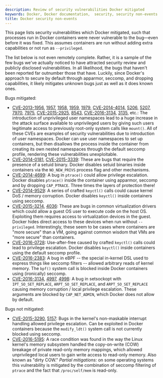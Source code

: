 ```yaml
---
description: Review of security vulnerabilities Docker mitigated
keywords: Docker, Docker documentation,  security, security non-events
title: Docker security non-events
---
```


This page lists security vulnerabilities which Docker mitigated, such that
processes run in Docker containers were never vulnerable to the bug—even before
it was fixed. This assumes containers are run without adding extra capabilities
or not run as `--privileged`.

The list below is not even remotely complete. Rather, it is a sample of the few
bugs we've actually noticed to have attracted security review and publicly
disclosed vulnerabilities. In all likelihood, the bugs that haven't been
reported far outnumber those that have. Luckily, since Docker's approach to
secure by default through apparmor, seccomp, and dropping capabilities, it
likely mitigates unknown bugs just as well as it does known ones.

Bugs mitigated:

* [CVE-2013-1956](https://cve.mitre.org/cgi-bin/cvename.cgi?name=CVE-2013-1956),
[1957](https://cve.mitre.org/cgi-bin/cvename.cgi?name=CVE-2013-1957),
[1958](https://cve.mitre.org/cgi-bin/cvename.cgi?name=CVE-2013-1958),
[1959](https://cve.mitre.org/cgi-bin/cvename.cgi?name=CVE-2013-1959),
[1979](https://cve.mitre.org/cgi-bin/cvename.cgi?name=CVE-2013-1979),
[CVE-2014-4014](https://cve.mitre.org/cgi-bin/cvename.cgi?name=CVE-2014-4014),
[5206](https://cve.mitre.org/cgi-bin/cvename.cgi?name=CVE-2014-5206),
[5207](https://cve.mitre.org/cgi-bin/cvename.cgi?name=CVE-2014-5207),
[7970](https://cve.mitre.org/cgi-bin/cvename.cgi?name=CVE-2014-7970),
[7975](https://cve.mitre.org/cgi-bin/cvename.cgi?name=CVE-2014-7975),
[CVE-2015-2925](https://cve.mitre.org/cgi-bin/cvename.cgi?name=CVE-2015-2925),
[8543](https://cve.mitre.org/cgi-bin/cvename.cgi?name=CVE-2015-8543),
[CVE-2016-3134](https://cve.mitre.org/cgi-bin/cvename.cgi?name=CVE-2016-3134),
[3135](https://cve.mitre.org/cgi-bin/cvename.cgi?name=CVE-2016-3135), etc.:
The introduction of unprivileged user namespaces lead to a huge increase in the
attack surface available to unprivileged users by giving such users legitimate
access to previously root-only system calls like `mount()`. All of these CVEs
are examples of security vulnerabilities due to introduction of user namespaces.
Docker can use user namespaces to set up containers, but then disallows the
process inside the container from creating its own nested namespaces through the
default seccomp profile, rendering these vulnerabilities unexploitable.
* [CVE-2014-0181](https://cve.mitre.org/cgi-bin/cvename.cgi?name=CVE-2014-0181),
[CVE-2015-3339](https://cve.mitre.org/cgi-bin/cvename.cgi?name=CVE-2015-3339):
These are bugs that require the presence of a setuid binary. Docker disables
setuid binaries inside containers via the `NO_NEW_PRIVS` process flag and
other mechanisms.
* [CVE-2014-4699](https://cve.mitre.org/cgi-bin/cvename.cgi?name=CVE-2014-4699):
A bug in `ptrace()` could allow privilege escalation. Docker disables `ptrace()`
inside the container using apparmor, seccomp and by dropping `CAP_PTRACE`.
Three times the layers of protection there!
* [CVE-2014-9529](https://cve.mitre.org/cgi-bin/cvename.cgi?name=CVE-2014-9529):
A series of crafted `keyctl()` calls could cause kernel DoS / memory corruption.
Docker disables `keyctl()` inside containers using seccomp.
* [CVE-2015-3214](https://cve.mitre.org/cgi-bin/cvename.cgi?name=CVE-2015-3214),
[4036](https://cve.mitre.org/cgi-bin/cvename.cgi?name=CVE-2015-4036): These are
bugs in common virtualization drivers which could allow a guest OS user to
execute code on the host OS. Exploiting them requires access to virtualization
devices in the guest. Docker hides direct access to these devices when run
without `--privileged`. Interestingly, these seem to be cases where containers
are "more secure" than a VM, going against common wisdom that VMs are
"more secure" than containers.
* [CVE-2016-0728](https://cve.mitre.org/cgi-bin/cvename.cgi?name=CVE-2016-0728):
Use-after-free caused by crafted `keyctl()` calls could lead to privilege
escalation. Docker disables `keyctl()` inside containers using the default
seccomp profile.
* [CVE-2016-2383](https://cve.mitre.org/cgi-bin/cvename.cgi?name=CVE-2016-2383):
A bug in eBPF -- the special in-kernel DSL used to express things like seccomp
filters -- allowed arbitrary reads of kernel memory. The `bpf()` system call
is blocked inside Docker containers using (ironically) seccomp.
* [CVE-2016-3134](https://cve.mitre.org/cgi-bin/cvename.cgi?name=CVE-2016-3134),
[4997](https://cve.mitre.org/cgi-bin/cvename.cgi?name=CVE-2016-4997),
[4998](https://cve.mitre.org/cgi-bin/cvename.cgi?name=CVE-2016-4998):
A bug in setsockopt with `IPT_SO_SET_REPLACE`, `ARPT_SO_SET_REPLACE`,  and
`ARPT_SO_SET_REPLACE` causing memory corruption / local privilege escalation.
These arguments are blocked by `CAP_NET_ADMIN`, which Docker does not allow by
default.


Bugs not mitigated:

* [CVE-2015-3290](https://cve.mitre.org/cgi-bin/cvename.cgi?name=CVE-2015-3290),
[5157](https://cve.mitre.org/cgi-bin/cvename.cgi?name=CVE-2015-5157): Bugs in
the kernel's non-maskable interrupt handling allowed privilege escalation.
Can be exploited in Docker containers because the `modify_ldt()` system call is
not currently blocked using seccomp.
* [CVE-2016-5195](https://cve.mitre.org/cgi-bin/cvename.cgi?name=CVE-2016-5195):
A race condition was found in the way the Linux kernel's memory subsystem
handled the copy-on-write (COW) breakage of private read-only memory mappings,
which allowed unprivileged local users to gain write access to read-only memory.
Also known as "dirty COW."
*Partial mitigations:* on some operating systems this vulnerability is mitigated
by the combination of seccomp filtering of `ptrace` and the fact that `/proc/self/mem` is read-only.